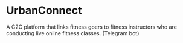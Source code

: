# UrbanConnect
A C2C platform that links fitness goers to fitness instructors who are conducting live online fitness classes. (Telegram bot)
